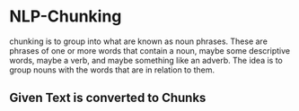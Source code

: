 # NLP-Chunking
chunking is to group into what are known as noun phrases. These are phrases of one or more words that contain a noun, maybe
some descriptive words, maybe a verb, and maybe something like an adverb. The idea is to group nouns with the words that are in relation to them.

## Given Text is converted to Chunks
